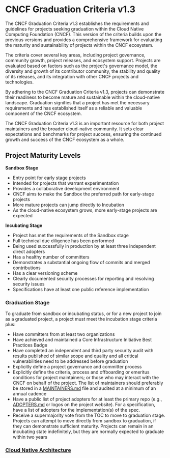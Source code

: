 # **CNCF Graduation Criteria v1.3**

The CNCF Graduation Criteria v1.3 establishes the requirements and guidelines for projects seeking graduation within the Cloud Native Computing Foundation (CNCF). This version of the criteria builds upon the previous versions and provides a comprehensive framework for evaluating the maturity and sustainability of projects within the CNCF ecosystem.

The criteria cover several key areas, including project governance, community growth, project releases, and ecosystem support. Projects are evaluated based on factors such as the project's governance model, the diversity and growth of its contributor community, the stability and quality of its releases, and its integration with other CNCF projects and technologies.

By adhering to the CNCF Graduation Criteria v1.3, projects can demonstrate their readiness to become mature and sustainable within the cloud-native landscape. Graduation signifies that a project has met the necessary requirements and has established itself as a reliable and valuable component of the CNCF ecosystem.

The CNCF Graduation Criteria v1.3 is an important resource for both project maintainers and the broader cloud-native community. It sets clear expectations and benchmarks for project success, ensuring the continued growth and success of the CNCF ecosystem as a whole.

## Project Maturity Levels

**Sandbox Stage**

- Entry point for early stage projects
- Intended for projects that warrant experimentation
- Provides a collaborative development environment
- CNCF aims to make the Sandbox the preferred path for early-stage projects
- More mature projects can jump directly to Incubation
- As the cloud-native ecosystem grows, more early-stage projects are expected

**Incubating Stage**

- Project has met the requirements of the Sandbox stage
- Full technical due diligence has been performed
- Being used successfully in production by at least three independent direct adopters
- Has a healthy number of committers
- Demonstrates a substantial ongoing flow of commits and merged contributions
- Has a clear versioning scheme
- Clearly documented security processes for reporting and resolving security issues
- Specifications have at least one public reference implementation

### Graduation Stage

To graduate from sandbox or incubating status, or for a new project to join as a graduated project, a project must meet the incubation stage criteria plus:

- Have committers from at least two organizations
- Have achieved and maintained a Core Infrastructure Initiative Best Practices Badge
- Have completed an independent and third party security audit with results published of similar scope and quality and all critical vulnerabilities need to be addressed before graduation
- Explicitly define a project governance and committer process
- Explicitly define the criteria, process and offboarding or emeritus conditions for project maintainers; or those who may interact with the CNCF on behalf of the project. The list of maintainers should preferably be stored in a [MAINTAINERS.md](http://maintainers.md/) file and audited at a minimum of an annual cadence
- Have a public list of project adopters for at least the primary repo (e.g., [ADOPTERS.md](http://adopters.md/) or logos on the project website). For a specification, have a list of adopters for the implementation(s) of the spec.
- Receive a supermajority vote from the TOC to move to graduation stage. Projects can attempt to move directly from sandbox to graduation, if they can demonstrate sufficient maturity. Projects can remain in an incubating state indefinitely, but they are normally expected to graduate within two years

### [**Cloud Native Architecture**](https://kevinsulatra.github.io/k8snotes/kcna_notes/cn_arch.html)
